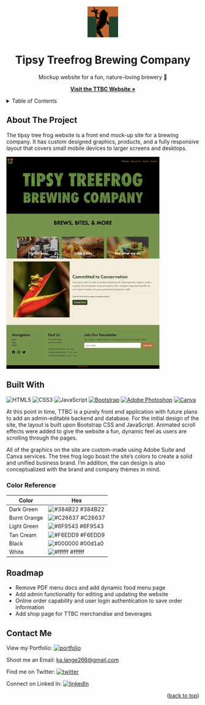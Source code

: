 <a name="readme-top"></a>



<br />
<div align="center">
  <a href="https://github.com/ka-lange/ttbc">
    <img src="./Tfrog2.png" alt="Logo" width="80" height="80">
  </a>

<h1 align="center">Tipsy Treefrog Brewing Company</h1>
<p align="center">
    Mockup website for a fun, nature-loving brewery 🍺
  </p>
  <p align="center">
    <a href="https://tipsytreefrog.netlify.app/"><strong>Visit the TTBC Website »</strong></a>
  </p>
</div>




<details>
  <summary>Table of Contents</summary>
  <ul>
    <li><a href="#about-the-project">About</a></li>
    <li><a href="#built-with">Built With</a></li>
    <li><a href="#roadmap">Road Map</a></li>
    <li><a href="#contact-me">Contact Me</a></li>
  </ul>
</details>


## About The Project
The tipsy tree frog website is a front end mock-up site for a brewing company. It has custom designed graphics, products, and a fully responsive layout that covers small mobile devices to larger screens and desktops.

<img align="center" src="./homepage.png" width="400" height="auto"/>
<img align="center" src="./conservation.png" width="400" height="auto"/>


## Built With
![HTML5][html-shield]
![CSS3][css-shield]
![JavaScript][js-shield]
[![Bootstrap][bootstrap-shield]][bootstrap-url]
[![Adobe Photoshop][adobeps-shield]][adobeps-url]
[![Canva][canva-shield]][canva-url]

At this point in time, TTBC is a purely front end application with future plans to add an admin-editable backend and database.  For the initial design of the site, the layout is built upon Bootstrap CSS and JavaScript. Animated scroll effects were added to give the website a fun, dynamic feel as users are scrolling through the pages.

All of the graphics on the site are custom-made using Adobe Suite and Canva services. The tree frog logo boast the site’s colors to create a solid and unified business brand. I’m addition, the can design is also conceptualized with the brand and company themes in mind.

### Color Reference

| Color             | Hex                                                                |
| ----------------- | ------------------------------------------------------------------ |
| Dark Green | ![#384B22](https://via.placeholder.com/10/384B22?text=+) #384B22 |
| Burnt Orange | ![#C26637](https://via.placeholder.com/10/C26637?text=+) #C26637 |
| Light Green | ![#6F9543](https://via.placeholder.com/10/6F9543?text=+) #6F9543 |
| Tan Cream| ![#F6EDD9](https://via.placeholder.com/10/F6EDD9?text=+) #F6EDD9 |
| Black | ![#000000](https://via.placeholder.com/10/000000?text=+) #00d1a0 |
| White| ![#ffffff](https://via.placeholder.com/10/ffffff?text=+) #ffffff |

## Roadmap

- Remove PDF menu docs and add dynamic food menu page 
- Add admin functionality for editing and updating the website
- Online order capability and user login authentication to save order information
- Add shop page for TTBC merchandise and beverages


## Contact Me

View my Portfolio: [![portfolio][portfolio-shield]][portfolio-url]

Shoot me an Email: ka.lange266@gmail.com

Find me on Twitter: [![twitter][twitter-shield]][twitter-url]

Connect on Linked In: [![linkedIn][linkedin-shield]][linkedin-url]

<p align="right">(<a href="#readme-top">back to top</a>)</p>


<!-- MARKDOWN LINKS & IMAGES -->
<!-- https://www.markdownguide.org/basic-syntax/#reference-style-links -->
[html-shield]: https://img.shields.io/badge/html5-%23E34F26.svg?style=for-the-badge&logo=html5&logoColor=white

[css-shield]: https://img.shields.io/badge/css3-%231572B6.svg?style=for-the-badge&logo=css3&logoColor=white

[js-shield]: https://img.shields.io/badge/javascript-%23323330.svg?style=for-the-badge&logo=javascript&logoColor=%23F7DF1E
[ejs-shield]: https://img.shields.io/badge/EJS-100000?style=for-the-badge&logo=EJS&logoColor=white&labelColor=ffffff&color=B8C972

[bootstrap-shield]: https://img.shields.io/badge/bootstrap-%238511FA.svg?style=for-the-badge&logo=bootstrap&logoColor=white
[bootstrap-url]: https://getbootstrap.com

[express-shield]: https://img.shields.io/badge/express.js-%23404d59.svg?style=for-the-badge&logo=express&logoColor=%2361DAFB
[express-url]: https://expressjs.com/

[node-shield]: https://img.shields.io/badge/node.js-6DA55F?style=for-the-badge&logo=node.js&logoColor=white
[node-url]: https://nodejs.org/en

[mongodb-shield]: https://img.shields.io/badge/MongoDB-%234ea94b.svg?style=for-the-badge&logo=mongodb&logoColor=white
[mongodb-url]: https://www.mongodb.com/

[ejs-shield]:https://img.shields.io/badge/EJS-100000?style=for-the-badge&logo=EJS&logoColor=white&labelColor=B8C972&color=B8C972
[ejs-url]:https://ejs.co/

[canva-shield]: https://img.shields.io/badge/Canva-%2300C4CC.svg?style=for-the-badge&logo=Canva&logoColor=white
[canva-url]: https://www.canva.com/

[adobeps-shield]:https://img.shields.io/badge/adobe%20photoshop-%2331A8FF.svg?style=for-the-badge&logo=adobe%20photoshop&logoColor=white
[adobeps-url]:https://www.adobe.com/products/photoshop/landpa.html?sdid=KKQIN&mv=search&kw=photoshop&ef_id=Cj0KCQjw9fqnBhDSARIsAHlcQYR9qXBGk9qu_aDS7PDLWhOo3f9376A2DhbkZ_Uza2shfSs7uc-4H9gaAt0pEALw_wcB:G:s&s_kwcid=AL!3085!3!522507805137!e!!g!!adobe%20photoshop!1712238394!67643541820&mv=search&gclid=Cj0KCQjw9fqnBhDSARIsAHlcQYR9qXBGk9qu_aDS7PDLWhOo3f9376A2DhbkZ_Uza2shfSs7uc-4H9gaAt0pEALw_wcB

[linkedin-shield]: https://img.shields.io/badge/linkedin-%230077B5.svg?style=for-the-badge&logo=linkedin&logoColor=white
[linkedin-url]: https://www.linkedin.com/in/ka-lange/

[twitter-shield]: https://img.shields.io/badge/@kl2662-%231DA1F2.svg?style=for-the-badge&logo=Twitter&logoColor=white
[twitter-url]: https://twitter.com/kl2662

[portfolio-shield]:https://img.shields.io/badge/PORTFOLIO-100000?style=for-the-badge&logo=Portfolio&logoColor=white&labelColor=FFFDFC&color=C77D4F
[portfolio-url]: https://karissa-lange.netlify.app/

[email-shield]: https://img.shields.io/badge/Gmail-D14836?style=for-the-badge&logo=gmail&logoColor=white


